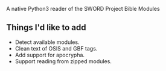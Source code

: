 A native Python3 reader of the SWORD Project Bible Modules

## Things I'd like to add
* Detect available modules.
* Clean text of OSIS and GBF tags.
* Add support for apocrypha.
* Support reading from zipped modules.
